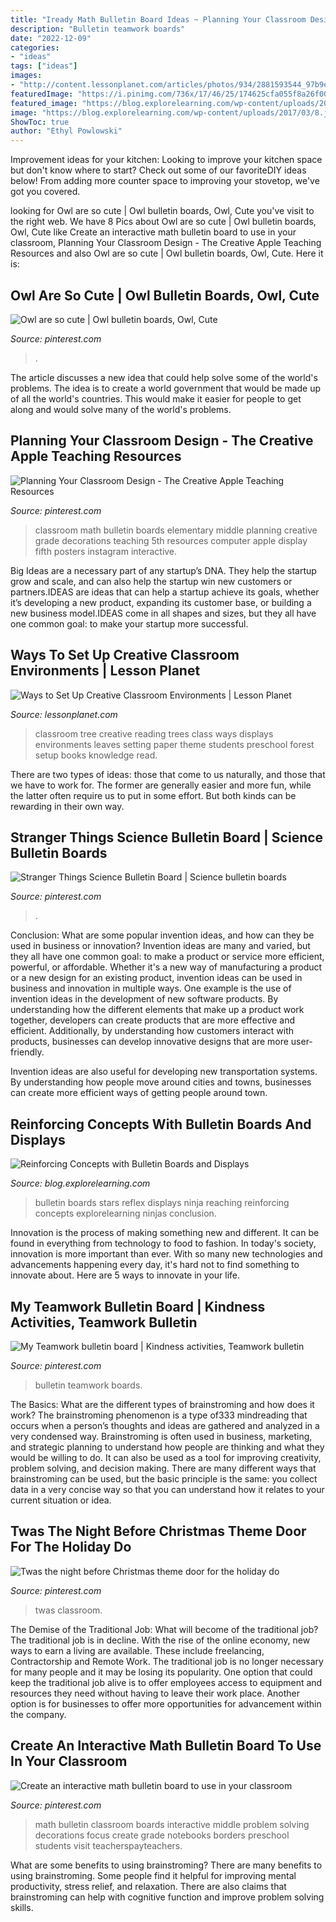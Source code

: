 ```yaml
---
title: "Iready Math Bulletin Board Ideas ~ Planning Your Classroom Design"
description: "Bulletin teamwork boards"
date: "2022-12-09"
categories:
- "ideas"
tags: ["ideas"]
images:
- "http://content.lessonplanet.com/articles/photos/934/2881593544_97b9e23b44_medium_large.jpg?1316439510"
featuredImage: "https://i.pinimg.com/736x/17/46/25/174625cfa055f8a26f00891b0512efdc.jpg"
featured_image: "https://blog.explorelearning.com/wp-content/uploads/2017/03/8.jpg"
image: "https://blog.explorelearning.com/wp-content/uploads/2017/03/8.jpg"
ShowToc: true
author: "Ethyl Powlowski"
---
```



Improvement ideas for your kitchen:
Looking to improve your kitchen space but don't know where to start? Check out some of our favoriteDIY ideas below! From adding more counter space to improving your stovetop, we've got you covered.

	

		
looking for Owl are so cute | Owl bulletin boards, Owl, Cute you've visit to the right web. We have 8 Pics about Owl are so cute | Owl bulletin boards, Owl, Cute like Create an interactive math bulletin board to use in your classroom, Planning Your Classroom Design - The Creative Apple Teaching Resources and also Owl are so cute | Owl bulletin boards, Owl, Cute. Here it is:
		
    
## Owl Are So Cute | Owl Bulletin Boards, Owl, Cute

<img loading=lazy src="https://i.pinimg.com/736x/07/e3/bc/07e3bc29e7adc431fd5602e8c5be258f--owls-so-cute.jpg" onerror="this.onerror=null;this.src='https://tse2.mm.bing.net/th?id=OIP._6hOV0CYQ-NY75pliG9OUAHaJ3&amp;pid=15.1';" alt="Owl are so cute | Owl bulletin boards, Owl, Cute">

_Source: pinterest.com_

>. 

	

The article discusses a new idea that could help solve some of the world's problems. The idea is to create a world government that would be made up of all the world's countries. This would make it easier for people to get along and would solve many of the world's problems.

    
## Planning Your Classroom Design - The Creative Apple Teaching Resources

<img loading=lazy src="https://i.pinimg.com/736x/1b/5f/e6/1b5fe6aee8ca6cd15e0f27eb1def8cef.jpg" onerror="this.onerror=null;this.src='https://tse2.mm.bing.net/th?id=OIP.Qg6gc6r1E0qMo72SRBIw0AHaHY&amp;pid=15.1';" alt="Planning Your Classroom Design - The Creative Apple Teaching Resources">

_Source: pinterest.com_

>classroom math bulletin boards elementary middle planning creative grade decorations teaching 5th resources computer apple display fifth posters instagram interactive. 

	

Big Ideas are a necessary part of any startup’s DNA. They help the startup grow and scale, and can also help the startup win new customers or partners.IDEAS are ideas that can help a startup achieve its goals, whether it’s developing a new product, expanding its customer base, or building a new business model.IDEAS come in all shapes and sizes, but they all have one common goal: to make your startup more successful.

    
## Ways To Set Up Creative Classroom Environments | Lesson Planet

<img loading=lazy src="http://content.lessonplanet.com/articles/photos/934/2881593544_97b9e23b44_medium_large.jpg?1316439510" onerror="this.onerror=null;this.src='https://tse4.mm.bing.net/th?id=OIP.Np_MPwm5d7V3OqhJAI6jnwAAAA&amp;pid=15.1';" alt="Ways to Set Up Creative Classroom Environments | Lesson Planet">

_Source: lessonplanet.com_

>classroom tree creative reading trees class ways displays environments leaves setting paper theme students preschool forest setup books knowledge read. 

	

There are two types of ideas: those that come to us naturally, and those that we have to work for. The former are generally easier and more fun, while the latter often require us to put in some effort. But both kinds can be rewarding in their own way.

    
## Stranger Things Science Bulletin Board | Science Bulletin Boards

<img loading=lazy src="https://i.pinimg.com/736x/17/46/25/174625cfa055f8a26f00891b0512efdc.jpg" onerror="this.onerror=null;this.src='https://tse1.mm.bing.net/th?id=OIP.2s8b1yQ0zmy8umY3vY2hNgHaJ3&amp;pid=15.1';" alt="Stranger Things Science Bulletin Board | Science bulletin boards">

_Source: pinterest.com_

>. 

	

Conclusion: What are some popular invention ideas, and how can they be used in business or innovation?
Invention ideas are many and varied, but they all have one common goal: to make a product or service more efficient, powerful, or affordable. Whether it's a new way of manufacturing a product or a new design for an existing product, invention ideas can be used in business and innovation in multiple ways.
One example is the use of invention ideas in the development of new software products. By understanding how the different elements that make up a product work together, developers can create products that are more effective and efficient. Additionally, by understanding how customers interact with products, businesses can develop innovative designs that are more user-friendly.

Invention ideas are also useful for developing new transportation systems. By understanding how people move around cities and towns, businesses can create more efficient ways of getting people around town.

    
## Reinforcing Concepts With Bulletin Boards And Displays

<img loading=lazy src="https://blog.explorelearning.com/wp-content/uploads/2017/03/8.jpg" onerror="this.onerror=null;this.src='https://tse1.mm.bing.net/th?id=OIP.3JSCUnK3fSm0GTWcN7_xhgHaDb&amp;pid=15.1';" alt="Reinforcing Concepts with Bulletin Boards and Displays">

_Source: blog.explorelearning.com_

>bulletin boards stars reflex displays ninja reaching reinforcing concepts explorelearning ninjas conclusion. 

	

Innovation is the process of making something new and different. It can be found in everything from technology to food to fashion. In today's society, innovation is more important than ever. With so many new technologies and advancements happening every day, it's hard not to find something to innovate about. Here are 5 ways to innovate in your life.

    
## My Teamwork Bulletin Board | Kindness Activities, Teamwork Bulletin

<img loading=lazy src="https://i.pinimg.com/736x/eb/79/cb/eb79cb17d42cee6557400f6ddb7f6416--teamwork-bulletin-boards.jpg" onerror="this.onerror=null;this.src='https://tse1.mm.bing.net/th?id=OIP.wgb7kPRH3FslH4vjGCNmIgHaFj&amp;pid=15.1';" alt="My Teamwork bulletin board | Kindness activities, Teamwork bulletin">

_Source: pinterest.com_

>bulletin teamwork boards. 

	

The Basics: What are the different types of brainstroming and how does it work?
The brainstroming phenomenon is a type of333 mindreading that occurs when a person’s thoughts and ideas are gathered and analyzed in a very condensed way. Brainstroming is often used in business, marketing, and strategic planning to understand how people are thinking and what they would be willing to do. It can also be used as a tool for improving creativity, problem solving, and decision making. There are many different ways that brainstroming can be used, but the basic principle is the same: you collect data in a very concise way so that you can understand how it relates to your current situation or idea.

    
## Twas The Night Before Christmas Theme Door For The Holiday Do

<img loading=lazy src="https://i.pinimg.com/736x/2d/d8/81/2dd8817d0af55d8e706b4ee0232e6779.jpg" onerror="this.onerror=null;this.src='https://tse2.mm.bing.net/th?id=OIP.Uf14KB3r6_WT2MKYjE0RpwHaRt&amp;pid=15.1';" alt="Twas the night before Christmas theme door for the holiday do">

_Source: pinterest.com_

>twas classroom. 

	

The Demise of the Traditional Job: What will become of the traditional job?
The traditional job is in decline. With the rise of the online economy, new ways to earn a living are available. These include freelancing, Contractorship and Remote Work. The traditional job is no longer necessary for many people and it may be losing its popularity. One option that could keep the traditional job alive is to offer employees access to equipment and resources they need without having to leave their work place. Another option is for businesses to offer more opportunities for advancement within the company.

    
## Create An Interactive Math Bulletin Board To Use In Your Classroom

<img loading=lazy src="https://i.pinimg.com/736x/f0/b9/80/f0b980a96e20bd432140c56cc8f63f3a.jpg" onerror="this.onerror=null;this.src='https://tse2.mm.bing.net/th?id=OIP.DnxBHX6yrVVToQMREJM2tgHaNN&amp;pid=15.1';" alt="Create an interactive math bulletin board to use in your classroom">

_Source: pinterest.com_

>math bulletin classroom boards interactive middle problem solving decorations focus create grade notebooks borders preschool students visit teacherspayteachers. 

	

What are some benefits to using brainstroming?
There are many benefits to using brainstroming. Some people find it helpful for improving mental productivity, stress relief, and relaxation. There are also claims that brainstroming can help with cognitive function and improve problem solving skills.

